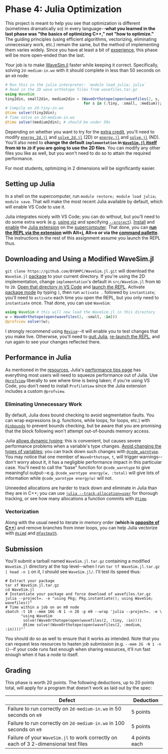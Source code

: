 ---
---

# Phase 4: Julia Optimization

This project is meant to help you see that optimization is different (sometimes dramatically so) in every language--**what you learned in the last phase was "the basics of optimizing C++," not "how to optimize."** The guiding principles (using efficient algorithms, vectorizing, eliminating unnecessary work, etc.) remain the same, but the method of implementing them varies widely. Since you have at least a bit of [experience](phase3.md), this phase will be more open-ended than the last.

Your job is to make [WaveSim.jl](https://github.com/BYUHPC/WaveSim.jl) faster while keeping it correct. Specifically, solving `2d-medium-in.wo` with it should complete in less than 50 seconds on an `m9` node:

```julia
# Run this in the julia interpreter: `module load julia; julia`
# Read in the 2D wave orthotope files from wavefiles.tar.gz
using WaveSim
tiny2din, small2din, medium2din = (WaveOrthotope(open(wavefiles(2, s, :in)))
                                   for s in (:tiny, :small, :medium));
# Compile on 2d-tiny-in.wo
@time solve!(tiny2din);
# Time solve on 2d-medium-in.wo
@time solve!(medium2din); # should be under 50s
```

Depending on whether you want to try for the [extra credit](../assignments/extra-credit.md#project), you'll need to modify [`energy_2d.jl`](https://github.com/BYUHPC/WaveSim.jl/blob/main/src/energy_2d.jl) and [`solve_2d.jl`](https://github.com/BYUHPC/WaveSim.jl/blob/main/src/step_2d.jl) (2D) or [`energy.jl`](https://github.com/BYUHPC/WaveSim.jl/blob/main/src/energy.jl) and [`solve.jl`](https://github.com/BYUHPC/WaveSim.jl/blob/main/src/step.jl) (ND). You'll also need to **change the default `implementation` in [`WaveSim.jl` itself](https://github.com/BYUHPC/WaveSim.jl/blob/main/src/WaveSim.jl) from `ND` to `2D` if you are going to use the 2D files**. You can modify any other files you like as well, but you won't need to do so to attain the required performance.

For most students, optimizing in 2 dimensions will be significantly easier.



## Setting up Julia

In a shell on the supercomputer, run `module restore; module load julia; module save`. That will make the most recent Julia available by default, which will enable VS Code to use it.

Julia integrates nicely with VS Code; you can do without, but you'll need to do some extra work (e.g. [using viz](https://viz.rc.byu.edu:3443/) and specifying [`--project`](https://docs.julialang.org/en/v1/manual/command-line-interface/#command-line-interface-1)). [Install](https://code.visualstudio.com/learn/get-started/extensions) and [enable](https://code.visualstudio.com/docs/editor/extension-marketplace#_enable-an-extension) the [Julia extension](https://code.visualstudio.com/docs/languages/julia) on the [supercomputer](https://rc.byu.edu/wiki/index.php?page=Remote+Development+with+VS+Code). That done, you can **[run the REPL via the extension](https://github.com/julia-vscode/julia-vscode/wiki/REPL) with Alt+j, Alt+o or via the [command pallette](https://code.visualstudio.com/docs/getstarted/userinterface#_command-palette)**. The instructions in the rest of this assignment assume you launch the REPL thus.



## Downloading and Using a Modified WaveSim.jl

`git clone https://github.com/BYUHPC/WaveSim.jl.git` will download the `WaveSim.jl` [package](https://pkgdocs.julialang.org/v1/) to your current directory. If you're using the 2D implementation, change `implementation`'s default in `src/WaveSim.jl` from `ND` to `2D`. [Open that directory in VS Code](https://code.visualstudio.com/docs/editor/workspaces#_how-do-i-open-a-vs-code-workspace) and [launch the REPL](#setting-up-julia). Activate [package mode](https://docs.julialang.org/en/v1/stdlib/REPL/#Pkg-mode) by typing `]`, then run `activate .` followed by `instantiate`; you'll need to `activate` each time you open the REPL, but you only need to `instantiate` once. That done, you can use `WaveSim`:

```julia
using WaveSim # this will now load the WaveSim.jl in this directory
w = WaveOrthotope(open(wavefiles(2, :small, :in)))
@profview solve!(w);
```

I strongly recommend using [`Revise`](https://timholy.github.io/Revise.jl/stable/)--it will enable you to test changes that you make live. Otherwise, you'll need to [quit Julia](https://docs.julialang.org/en/v1/base/base/#Base.exit), [re-launch the REPL](#setting-up-julia), and run again to see your changes reflected there.



## Performance in Julia

As mentioned in the [resources](../resources.md#julia), Julia's [performance tips page](https://docs.julialang.org/en/v1/manual/performance-tips/) has everything most users will need to squeeze performance out of Julia. Use [`@profview`](https://github.com/timholy/ProfileView.jl) liberally to see where time is being taken; if you're using VS Code, you don't need to install `ProfileView` since the Julia extension includes a custom `@profview`.

### Eliminating Unnecessary Work

By default, Julia does bound checking to avoid segmentation faults. You can wrap expressions (e.g. functions, while loops, for loops, etc.) with [`@inbounds`](https://docs.julialang.org/en/v1/base/base/#Base.@inbounds) to prevent bounds checking, but be aware that you are promising that the block following won't attempt out-of-bounds memory access.

Julia [allows dynamic typing](https://docs.julialang.org/en/v1/manual/types/); this is convenient, but causes severe performance problems when a variable's type changes. [Avoid changing the types of variables](https://docs.julialang.org/en/v1/manual/performance-tips/#Avoid-changing-the-type-of-a-variable); you can track down such changes with [`@code_warntype`](https://docs.julialang.org/en/v1/manual/performance-tips/#man-code-warntype). You may notice that one member of `WaveOrthotope`, `t`, will trigger warnings--don't worry about it, it has a negligible performance impact in this particular case. You'll need to call the "base" function for `@code_warntype` to give meaningful output--e.g. `@code_warntype energy(w, :total)` will give lots of information while `@code_warntype energy(w)` will not.

Unneeded allocations are harder to track down and eliminate in Julia than they are in C++; you can use [`julia --track-allocation=user`](https://docs.julialang.org/en/v1/manual/profile/#Line-by-Line-Allocation-Tracking) for thorough tracking, or see how many allocations a function commits with [`@time`](https://docs.julialang.org/en/v1/manual/profile/#@time).

### Vectorization

Along with the usual need to iterate in memory order (**which is [opposite of C++](https://docs.julialang.org/en/v1/manual/performance-tips/#man-performance-column-major)**) and remove branches from inner loops, you can help Julia vectorize with [`@simd`](https://docs.julialang.org/en/v1/manual/performance-tips/#man-performance-annotations) and [`@fastmath`](https://docs.julialang.org/en/v1/manual/performance-tips/#man-performance-annotations).



## Submission

You'll submit a tarball named `WaveSim.jl.tar.gz` containing a modified `WaveSim.jl` directory at the top level--when I run `tar tf WaveSim.jl.tar.gz | head -n 1` on it, I should see `WaveSim.jl/`. I'll test its speed thus:

```shell
# Extract your package
tar xf WaveSim.jl.tar.gz
cd WaveSim.jl
# Instantiate your package and force download of wavefiles.tar.gz
julia --project=. -e "using Pkg; Pkg.instantiate(); using WaveSim; wavefiles()"
# Time within a job on an m9 node
sbatch -t 10 --mem 16G -N 1 -n 28 -p m9 --wrap 'julia --project=. -e \
       "using WaveSim
        solve!(WaveOrthotope(open(wavefiles(2, :tiny, :in))))
        @time solve!(WaveOrthotope(open(wavefiles(2, :medium, :in))))"'
```

You should do so as well to ensure that it works as intended. Note that you can request less resources to hasten job submission (e.g. `--mem 2G -N 1 -n 1`)--if your code runs fast enough when sharing resources, it'll run fast enough when it has a node to itself.



## Grading

This phase is worth 20 points. The following deductions, up to 20 points total, will apply for a program that doesn't work as laid out by the spec:

| Defect | Deduction |
| --- | --- |
| Failure to run correctly on `2d-medium-in.wo` in 50 seconds on `m9` | 5 points |
| Failure to run correctly on `2d-medium-in.wo` in 100 seconds on `m9` | 5 points |
| Failure of your `WaveSim.jl` to work correctly on each of 3 2-dimensional test files | 4 points each |
